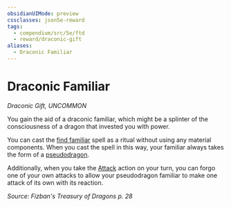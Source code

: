 ```yaml
---
obsidianUIMode: preview
cssclasses: json5e-reward
tags:
  - compendium/src/5e/ftd
  - reward/draconic-gift
aliases:
  - Draconic Familiar
---
```

# Draconic Familiar
*Draconic Gift, UNCOMMON*  

You gain the aid of a draconic familiar, which might be a splinter of the consciousness of a dragon that invested you with power.

You can cast the [find familiar](2-Mechanics/CLI/spells/find-familiar.md) spell as a ritual without using any material components. When you cast the spell in this way, your familiar always takes the form of a [pseudodragon](2-Mechanics/CLI/bestiary/dragon/pseudodragon.md).

Additionally, when you take the [Attack](2-Mechanics/CLI/rules/actions.md#Attack) action on your turn, you can forgo one of your own attacks to allow your pseudodragon familiar to make one attack of its own with its reaction.

*Source: Fizban's Treasury of Dragons p. 28*
